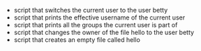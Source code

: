 + script that switches the current user to the user betty
+ script that prints the effective username of the current user
+ script that prints all the groups the current user is part of
+ script that changes the owner of the file hello to the user betty
+ script that creates an empty file called hello

